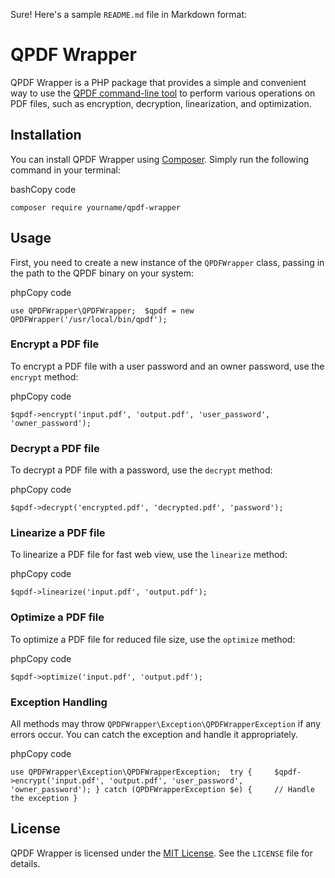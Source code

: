 Sure! Here's a sample `README.md` file in Markdown format:

QPDF Wrapper
============

QPDF Wrapper is a PHP package that provides a simple and convenient way to use the [QPDF command-line tool](http://qpdf.sourceforge.net/) to perform various operations on PDF files, such as encryption, decryption, linearization, and optimization.

Installation
------------

You can install QPDF Wrapper using [Composer](https://getcomposer.org/). Simply run the following command in your terminal:

bashCopy code

`composer require yourname/qpdf-wrapper`

Usage
-----

First, you need to create a new instance of the `QPDFWrapper` class, passing in the path to the QPDF binary on your system:

phpCopy code

`use QPDFWrapper\QPDFWrapper;  $qpdf = new QPDFWrapper('/usr/local/bin/qpdf');`

### Encrypt a PDF file

To encrypt a PDF file with a user password and an owner password, use the `encrypt` method:

phpCopy code

`$qpdf->encrypt('input.pdf', 'output.pdf', 'user_password', 'owner_password');`

### Decrypt a PDF file

To decrypt a PDF file with a password, use the `decrypt` method:

phpCopy code

`$qpdf->decrypt('encrypted.pdf', 'decrypted.pdf', 'password');`

### Linearize a PDF file

To linearize a PDF file for fast web view, use the `linearize` method:

phpCopy code

`$qpdf->linearize('input.pdf', 'output.pdf');`

### Optimize a PDF file

To optimize a PDF file for reduced file size, use the `optimize` method:

phpCopy code

`$qpdf->optimize('input.pdf', 'output.pdf');`

### Exception Handling

All methods may throw `QPDFWrapper\Exception\QPDFWrapperException` if any errors occur. You can catch the exception and handle it appropriately.

phpCopy code

`use QPDFWrapper\Exception\QPDFWrapperException;  try {     $qpdf->encrypt('input.pdf', 'output.pdf', 'user_password', 'owner_password'); } catch (QPDFWrapperException $e) {     // Handle the exception }`

License
-------

QPDF Wrapper is licensed under the [MIT License](https://opensource.org/licenses/MIT). See the `LICENSE` file for details.